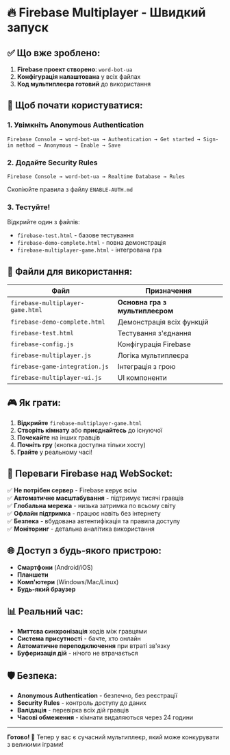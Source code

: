 # 🔥 Firebase Multiplayer - Швидкий запуск

## ✅ Що вже зроблено:

1. **Firebase проект створено**: `word-bot-ua`
2. **Конфігурація налаштована** у всіх файлах
3. **Код мультиплеєра готовий** до використання

## 🚀 Щоб почати користуватися:

### 1. Увімкніть Anonymous Authentication

```
Firebase Console → word-bot-ua → Authentication → Get started → Sign-in method → Anonymous → Enable → Save
```

### 2. Додайте Security Rules

```
Firebase Console → word-bot-ua → Realtime Database → Rules
```

Скопіюйте правила з файлу `ENABLE-AUTH.md`

### 3. Тестуйте!

Відкрийте один з файлів:
- `firebase-test.html` - базове тестування
- `firebase-demo-complete.html` - повна демонстрація
- `firebase-multiplayer-game.html` - інтегрована гра

## 📱 Файли для використання:

| Файл | Призначення |
|------|-------------|
| `firebase-multiplayer-game.html` | **Основна гра з мультиплеєром** |
| `firebase-demo-complete.html` | Демонстрація всіх функцій |
| `firebase-test.html` | Тестування з'єднання |
| `firebase-config.js` | Конфігурація Firebase |
| `firebase-multiplayer.js` | Логіка мультиплеєра |
| `firebase-game-integration.js` | Інтеграція з грою |
| `firebase-multiplayer-ui.js` | UI компоненти |

## 🎮 Як грати:

1. **Відкрийте** `firebase-multiplayer-game.html`
2. **Створіть кімнату** або **приєднайтесь** до існуючої
3. **Почекайте** на інших гравців
4. **Почніть гру** (кнопка доступна тільки хосту)
5. **Грайте** у реальному часі!

## 🔧 Переваги Firebase над WebSocket:

✅ **Не потрібен сервер** - Firebase керує всім  
✅ **Автоматичне масштабування** - підтримує тисячі гравців  
✅ **Глобальна мережа** - низька затримка по всьому світу  
✅ **Офлайн підтримка** - працює навіть без інтернету  
✅ **Безпека** - вбудована автентифікація та правила доступу  
✅ **Моніторинг** - детальна аналітика використання  

## 🌐 Доступ з будь-якого пристрою:

- **Смартфони** (Android/iOS)
- **Планшети** 
- **Комп'ютери** (Windows/Mac/Linux)
- **Будь-який браузер**

## 📊 Реальний час:

- **Миттєва синхронізація** ходів між гравцями
- **Система присутності** - бачте, хто онлайн
- **Автоматичне переподключення** при втраті зв'язку
- **Буферизація дій** - нічого не втрачається

## 🛡️ Безпека:

- **Anonymous Authentication** - безпечно, без реєстрації
- **Security Rules** - контроль доступу до даних
- **Валідація** - перевірка всіх дій гравців
- **Часові обмеження** - кімнати видаляються через 24 години

---

**Готово! 🎉** Тепер у вас є сучасний мультиплеєр, який може конкурувати з великими іграми!
